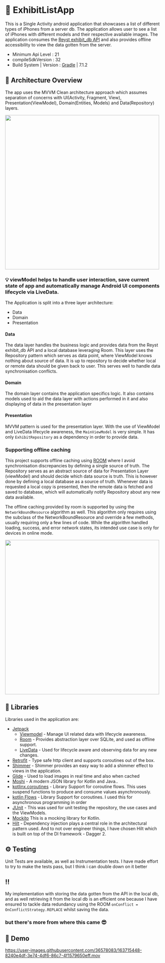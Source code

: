 
# 📱 ExhibitListApp 
This is a Single Activity android application that showcases a list of different types of iPhones from a server db. The application allows user to see a list of iPhones with different models and their respective available images. The application consumes
the [Reyst exhibit_db API](https://my-json-server.typicode.com/Reyst/exhibit_db/list) and also provides offline accessibility to view the data gotten from the server.


- Minimum Api Level : 21
- compileSdkVersion : 32
- Build System | Version : [Gradle](https://gradle.org/) | 7.1.2

## :scroll: Architecture Overview 
The app uses the MVVM Clean architecture approach which assumes separation of concerns with UI(Activity, Fragment, View), Presentation(ViewModel), Domain(Entities, Models) and Data(Repository) layers. 

<img src="https://developer.android.com/topic/libraries/architecture/images/final-architecture.png" width=500/>
<br>

### 💡 viewModel helps to handle user interaction, save current state of app and automatically manage Android UI components lifecycle via LiveData.


The Application is split into a three layer architecture:

- Data
- Domain
- Presentation

#### Data

The data layer handles the business logic and provides data from the
Reyst exhibit_db API and a local database leveraging Room. This layer uses the 
Repository pattern which serves as data point, where ViewModel knows nothing about source of data. 
It is up to repository to decide whether local or remote data should be given back to user. 
This serves well to handle data synchronisation conflicts.


#### Domain

The domain layer contains the application specifics logic. It also contains models used to aid the data layer with 
actions performed in it and also displaying of data in the presentation layer


#### Presentation

MVVM pattern is used for the presentation layer. With the use of ViewModel and LiveData lifecycle awareness, the 
```MainViewModel``` is very simple. It has only ```ExhibitRepository``` as a dependency in order to provide data.


### Supporting offline caching

This project supports offline caching using [ROOM](https://developer.android.com/training/data-storage/room) where I avoid synchronisation discrepancies by defining a single source of truth. The Repository serves as an abstract source of data for Presentation Layer (viewModel) and should decide which data source is truth. This is however done by defining a local database as a source of truth. Whenever data is requested a local copy is presented, then the remote data is fetched and saved to database, which will automatically notify Repository about any new data available.

The offline caching provided by room is supported by using the ```NetworkBoundResource``` algorithm as well. This algorithm only requires using the subclass of the NetworkBoundResource and override a few methods, usually requiring only a few lines of code.
While the algorithm handled loading, success, and error network states, its intended use case is only for devices in online mode. 

<img src="https://user-images.githubusercontent.com/36578083/163714871-f771b5b3-c420-4c3b-be80-8e8e61f72b92.png" width=500/>


## 🧰 Libraries

Libraries used in the application are:

- [Jetpack](https://developer.android.com/jetpack)
  - [Viewmodel](https://developer.android.com/topic/libraries/architecture/viewmodel) - Manage UI related data with lifecycle awareness.
  - [Room](https://developer.android.com/training/data-storage/room) - Provides abstraction layer over SQLite, and used as offline support.
  - [LiveData](https://developer.android.com/topic/libraries/architecture/livedata) - Used for lifecycle aware and observing data for any new changes.
- [Retrofit](https://square.github.io/retrofit/) - Type safe http client and supports coroutines out of the box.
- [Shimmer](https://facebook.github.io/shimmer-android/) - Shimmer provides an easy way to add a shimmer effect to views in the application.
- [Glide](https://github.com/bumptech/glide) - Used to load images in real time and also when cached
- [Moshi](https://github.com/square/moshi) - A modern JSON library for Kotlin and Java..
- [kotlinx.coroutines](https://github.com/Kotlin/kotlinx.coroutines) - Library Support for coroutine flows. This uses suspend functions to produce and consume values asynchronously.
- [kotlin Flows](https://developer.android.com/kotlin/flow) - Library Support for coroutines. I used this for asynchronous programming in order
- [JUnit](https://junit.org/junit4/) - This was used for unit testing the repository, the use cases and the ViewModels.
- [Mockito](https://developer.android.com/training/testing/unit-testing/local-unit-tests) This is a mocking library for Kotlin.
- [Hilt](https://dagger.dev/hilt/) - Dependency injection plays a central role in the architectural pattern used.
And to not over engineer things, I have chosen Hilt which is built on top of the DI framework - Dagger 2.

## ⚙ Testing

Unit Tests are available, as well as Instrumentation tests. I have made effort to try to make the tests pass, but I think i can double down on it better

## ‼️ 

My implementation with storing the data gotten from the API in the local db, and as well retrieving it from the local db is an efficient one because I have ensured to tackle data redundancy using the ROOM ```onConflict = OnConflictStrategy.REPLACE```
whilst saving the data.

### but there's more from where this came 😎

## 🎥 Demo

https://user-images.githubusercontent.com/36578083/163715448-8240e4df-3e74-4df6-86c7-4f1579650eff.mov


